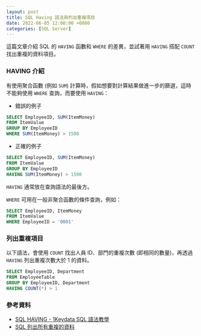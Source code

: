 ```yaml
---
layout: post
title: SQL Having 語法與列出重複項目
date: 2022-06-05 12:00:00 +0800
categories: [SQL Server]
---
```


這篇文章介紹 SQL 的 `HAVING` 函數和 `WHERE` 的差異，並試著用 `HAVING` 搭配 `COUNT` 找出重複的資料項目。

### HAVING 介紹

有使用聚合函數 (例如 `SUM`) 計算時，假如想要對計算結果做進一步的篩選，這時不能夠使用 `WHERE` 查詢，而要使用 `HAVING`：

- 錯誤的例子

``` sql
SELECT EmployeeID, SUM(ItemMoney)
FROM ItemValue
GROUP BY EmployeeID
WHERE SUM(ItemMoney) > 1500
```

- 正確的例子

``` sql
SELECT EmployeeID, SUM(ItemMoney)
FROM ItemValue
GROUP BY EmployeeID
HAVING SUM(ItemMoney) > 1500
```

`HAVING` 通常放在查詢語法的最後方。

`WHERE` 可用在一般非聚合函數的條件查詢，例如：

``` sql
SELECT EmployeeID, ItemMoney
FROM ItemValue
WHERE EmployeeID = '0001'
```

### 列出重複項目

以下語法，會使用 `COUNT` 找出人員 ID、部門的重複次數 (即相同的數量)，再透過 `HAVING` 列出重複次數大於 1 的資料。

``` sql
SELECT EmployeeID, Department 
FROM EmployeeTable
GROUP BY EmployeeID, Department 
HAVING COUNT(*) > 1
```

### 參考資料

- [SQL HAVING - 1Keydata SQL 語法教學](https://www.1keydata.com/tw/sql/sqlhaving.html)
- [SQL 列出所有重複的資料](https://lawrencetech.blogspot.com/2009/05/sql.html)